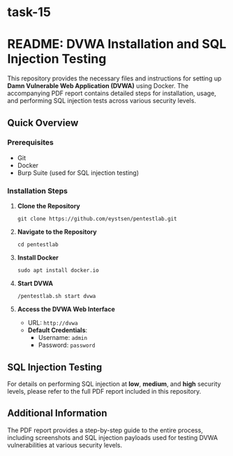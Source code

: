 # task-15
# README: DVWA Installation and SQL Injection Testing

This repository provides the necessary files and instructions for setting up **Damn Vulnerable Web Application (DVWA)** using Docker. The accompanying PDF report contains detailed steps for installation, usage, and performing SQL injection tests across various security levels.

## Quick Overview

### Prerequisites
- Git
- Docker
- Burp Suite (used for SQL injection testing)

### Installation Steps

1. **Clone the Repository**
   ```
   git clone https://github.com/eystsen/pentestlab.git
   ```

2. **Navigate to the Repository**
   ```
   cd pentestlab
   ```

3. **Install Docker**
   ```
   sudo apt install docker.io
   ```

4. **Start DVWA**
   ```
   /pentestlab.sh start dvwa
   ```

5. **Access the DVWA Web Interface**
   - URL: `http://dvwa`
   - **Default Credentials**:  
     - Username: `admin`  
     - Password: `password`

## SQL Injection Testing

For details on performing SQL injection at **low**, **medium**, and **high** security levels, please refer to the full PDF report included in this repository.

## Additional Information
The PDF report provides a step-by-step guide to the entire process, including screenshots and SQL injection payloads used for testing DVWA vulnerabilities at various security levels.
